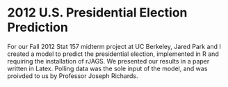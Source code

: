 2012 U.S. Presidential Election Prediction
====================

For our Fall 2012 Stat 157 midterm project at UC Berkeley, Jared Park and I created a model to predict the presidential election, implemented in R and requiring the installation of rJAGS. We presented our results in a paper written in Latex. Polling data was the sole input of the model, and was proivded to us by Professor Joseph Richards.
